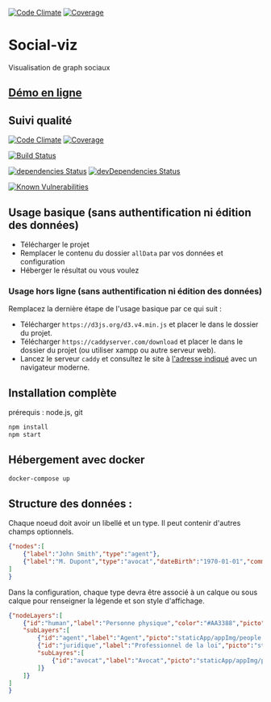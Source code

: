 [![Code Climate](https://codeclimate.com/github/1twitif/social-viz/badges/gpa.svg)](https://codeclimate.com/github/1twitif/social-viz)
[![Coverage](https://img.shields.io/badge/coverage-23-red.svg)](https://1twitif.github.io/social-viz/coverage/Firefox%2049.0.0%20(Windows%207%200.0.0)/lcov-report/staticApp/index.html)

# Social-viz
Visualisation de graph sociaux

## [Démo en ligne](https://1twitif.github.io/social-viz/)

## Suivi qualité

[![Code Climate](https://codeclimate.com/github/1twitif/social-viz/badges/gpa.svg)](https://codeclimate.com/github/1twitif/social-viz)
[![Coverage](https://img.shields.io/badge/coverage-23-red.svg)](https://1twitif.github.io/social-viz/coverage/Firefox%2049.0.0%20(Windows%207%200.0.0)/lcov-report/staticApp/index.html)

[![Build Status](https://travis-ci.org/1twitif/social-viz.svg?branch=master)](https://travis-ci.org/1twitif/social-viz)

[![dependencies Status](https://david-dm.org/1twitif/social-viz/status.svg)](https://david-dm.org/1twitif/social-viz)
[![devDependencies Status](https://david-dm.org/1twitif/social-viz/dev-status.svg)](https://david-dm.org/1twitif/social-viz?type=dev)

[![Known Vulnerabilities](https://snyk.io/test/github/1twitif/social-viz/badge.svg)](https://snyk.io/test/github/1twitif/social-viz/)


## Usage basique (sans authentification ni édition des données)

- Télécharger le projet
- Remplacer le contenu du dossier `allData` par vos données et configuration
- Héberger le résultat ou vous voulez

### Usage hors ligne (sans authentification ni édition des données)

Remplacez la dernière étape de l'usage basique par ce qui suit :

- Télécharger `https://d3js.org/d3.v4.min.js` et placer le dans le dossier du projet.
- Télécharger `https://caddyserver.com/download` et placer le dans le dossier du projet (ou utiliser xampp ou autre serveur web).
- Lancez le serveur `caddy` et consultez le site à [l'adresse indiqué](http://localhost:2015/) avec un navigateur moderne.

## Installation complète

prérequis : node.js, git

```sh
npm install
npm start
```

## Hébergement avec docker

```bash
docker-compose up
```

## Structure des données :
Chaque noeud doit avoir un libellé et un type. Il peut contenir d'autres champs optionnels.
```json
{"nodes":[
	{"label":"John Smith","type":"agent"},
	{"label":"M. Dupont","type":"avocat","dateBirth":"1970-01-01","comment":"# M. Dupont\n ## Sa vie\n ## Son oeuvre\ ..."}
]
}
```
Dans la configuration, chaque type devra être associé à un calque ou sous calque pour renseigner la légende et son style d'affichage.
```json
{"nodeLayers":[
	{"id":"human","label":"Personne physique","color":"#AA3388","picto":"staticApp/appImg/people.svg",
	"subLayers":[
		{"id":"agent","label":"Agent","picto":"staticApp/appImg/people.svg"},
		{"id":"juridique","label":"Professionnel de la loi","picto":"staticApp/appImg/people.svg",
		"subLayres":[
			{"id":"avocat","label":"Avocat","picto":"staticApp/appImg/people.svg"}
		]}
	]}
]
}
```
